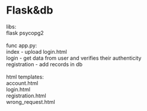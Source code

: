 # Flask&db
libs:\
flask psycopg2\
\
func app.py:\
index - upload login.html\
login - get data from user and verifies their authenticity\
registration - add records in db\
\
html templates:\
account.html\
login.html\
registration.html\
wrong_request.html
